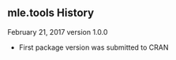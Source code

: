 ## mle.tools History

February 21, 2017 version 1.0.0

* First package version was submitted to CRAN
